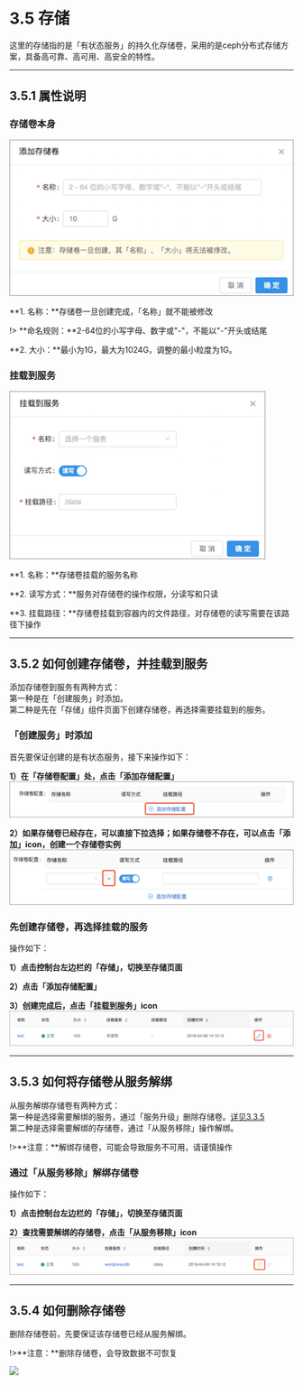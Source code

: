 # 3.5 存储
这里的存储指的是「有状态服务」的持久化存储卷，采用的是ceph分布式存储方案，具备高可靠、高可用、高安全的特性。

***
## 3.5.1 属性说明

### 存储卷本身
![](_figures/user-guide/storage-service.png)

**1. 名称：**存储卷一旦创建完成，「名称」就不能被修改

!> **命名规则：**2-64位的小写字母、数字或"-"，不能以"-"开头或结尾

**2. 大小：**最小为1G，最大为1024G，调整的最小粒度为1G。

### 挂载到服务
![](_figures/user-guide/storage-create.png)

**1. 名称：**存储卷挂载的服务名称

**2. 读写方式：**服务对存储卷的操作权限，分读写和只读    

**3. 挂载路径：**存储卷挂载到容器内的文件路径，对存储卷的读写需要在该路径下操作    
***

## 3.5.2 如何创建存储卷，并挂载到服务

添加存储卷到服务有两种方式：    
第一种是在「创建服务」时添加。    
第二种是先在「存储」组件页面下创建存储卷，再选择需要挂载到的服务。

### 「创建服务」时添加
首先要保证创建的是有状态服务，接下来操作如下：

**1）在「存储卷配置」处，点击「添加存储配置」**    
![](_figures/user-guide/storage-create-service.png)

**2）如果存储卷已经存在，可以直接下拉选择；如果存储卷不存在，可以点击「添加」icon，创建一个存储卷实例**    
![](_figures/user-guide/storage-create-service-2.png)

### 先创建存储卷，再选择挂载的服务
操作如下：

**1）点击控制台左边栏的「存储」，切换至存储页面**

**2）点击「添加存储配置」**    

**3）创建完成后，点击「挂载到服务」icon**    
![](_figures/user-guide/storage-storage-service.png)
***

## 3.5.3 如何将存储卷从服务解绑

从服务解绑存储卷有两种方式：    
第一种是选择需要解绑的服务，通过「服务升级」删除存储卷。[详见3.3.5](user-guide/service?id=_335-如何做服务升级)    
第二种是选择需要解绑的存储卷，通过「从服务移除」操作解绑。

!>**注意：**解绑存储卷，可能会导致服务不可用，请谨慎操作

### 通过「从服务移除」解绑存储卷

操作如下：

**1）点击控制台左边栏的「存储」，切换至存储页面** 

**2）查找需要解绑的存储卷，点击「从服务移除」icon**  
![](_figures/user-guide/storage-storage-service-off.png)
***

## 3.5.4 如何删除存储卷
删除存储卷前，先要保证该存储卷已经从服务解绑。

!>**注意：**删除存储卷，会导致数据不可恢复

![](_figures/user-guide/storage-delete.gif)
